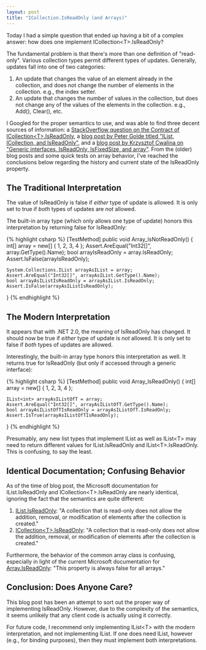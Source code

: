 ```yaml
---
layout: post
title: "ICollection.IsReadOnly (and Arrays)"
---
```

Today I had a simple question that ended up having a bit of a complex answer: how does one implement ICollection\<T>.IsReadOnly?

The fundamental problem is that there's more than one definition of "read-only". Various collection types permit different types of updates. Generally, updates fall into one of two categories:

1. An update that changes the value of an element already in the collection, and does not change the number of elements in the collection. e.g., the index setter.
1. An update that changes the number of values in the collection, but does not change any of the values of the elements in the collection. e.g., Add(), Clear(), etc.

I Googled for the proper semantics to use, and was able to find three decent sources of information: a [StackOverflow question on the Contract of ICollection\<T>.IsReadOnly](http://stackoverflow.com/questions/1073522/contract-of-icollectiont-isreadonly), a [blog post by Peter Golde titled "IList, ICollection, and IsReadOnly"](http://www.wintellect.com/CS/blogs/pgolde/archive/2005/05/12/ilist-icollection-and-isreadonly.aspx), and a [blog post by Krzysztof Cwalina on "Generic interfaces, IsReadOnly, IsFixedSize, and array"](http://blogs.msdn.com/kcwalina/archive/2005/05/18/419203.aspx). From the (older) blog posts and some quick tests on array behavior, I've reached the conclusions below regarding the history and current state of the IsReadOnly property.

## The Traditional Interpretation

The value of IsReadOnly is false if _either_ type of update is allowed. It is only set to true if _both_ types of updates are _not_ allowed.

The built-in array type (which only allows one type of update) honors this interpretation by returning false for IsReadOnly:

{% highlight csharp %}
[TestMethod]
public void Array_IsNotReadOnly()
{
    int[] array = new[] { 1, 2, 3, 4 };
    Assert.AreEqual("Int32[]", array.GetType().Name);
    bool arrayIsReadOnly = array.IsReadOnly;
    Assert.IsFalse(arrayIsReadOnly);
 
    System.Collections.IList arrayAsIList = array;
    Assert.AreEqual("Int32[]", arrayAsIList.GetType().Name);
    bool arrayAsIListIsReadOnly = arrayAsIList.IsReadOnly;
    Assert.IsFalse(arrayAsIListIsReadOnly);
}
{% endhighlight %}

## The Modern Interpretation

It appears that with .NET 2.0, the meaning of IsReadOnly has changed. It should now be true if _either_ type of update is _not_ allowed. It is only set to false if _both_ types of updates are allowed.

Interestingly, the built-in array type honors this interpretation as well. It returns true for IsReadOnly (but only if accessed through a generic interface):

{% highlight csharp %}
[TestMethod]
public void Array_IsReadOnly()
{
    int[] array = new[] { 1, 2, 3, 4 };
 
    IList<int> arrayAsIListOfT = array;
    Assert.AreEqual("Int32[]", arrayAsIListOfT.GetType().Name);
    bool arrayAsIListOfTIsReadOnly = arrayAsIListOfT.IsReadOnly;
    Assert.IsTrue(arrayAsIListOfTIsReadOnly);
}
{% endhighlight %}

Presumably, any new list types that implement IList as well as IList\<T> may need to return different values for IList.IsReadOnly and IList\<T>.IsReadOnly. This is confusing, to say the least.

## Identical Documentation; Confusing Behavior

As of the time of blog post, the Microsoft documentation for IList.IsReadOnly and ICollection\<T>.IsReadOnly are nearly identical, ignoring the fact that the semantics are quite different:

 1. [IList.IsReadOnly](http://msdn.microsoft.com/en-us/library/system.collections.ilist.isreadonly.aspx): "A collection that is read-only does not allow the addition, removal, or modification of elements after the collection is created."
 1. [ICollection\<T>.IsReadOnly](http://msdn.microsoft.com/en-us/library/0cfatk9t.aspx): "A collection that is read-only does not allow the addition, removal, or modification of elements after the collection is created."

Furthermore, the behavior of the common array class is confusing, especially in light of the current Microsoft documentation for [Array.IsReadOnly](http://msdn.microsoft.com/en-us/library/system.array.isreadonly.aspx): "This property is always false for all arrays."

## Conclusion: Does Anyone Care?

This blog post has been an attempt to sort out the proper way of implementing IsReadOnly. However, due to the complexity of the semantics, it seems unlikely that any client code is actually using it correctly.

For future code, I recommend only implementing IList\<T> with the modern interpretation, and not implementing IList. If one does need IList, however (e.g., for binding purposes), then they must implement both interpretations.


